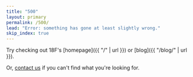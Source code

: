 ```yaml
---
title: "500"
layout: primary
permalink: /500/
lead: "Error: something has gone at least slightly wrong."
skip_index: true
---
```


Try checking out 18F's [homepage]({{ "/" | url }}) or [blog]({{ "/blog/" | url }}).

Or, [contact us](mailto:18f@gsa.gov) if you can't find what you're looking for.
